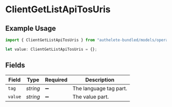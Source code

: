# ClientGetListApiTosUris

## Example Usage

```typescript
import { ClientGetListApiTosUris } from "authelete-bundled/models/operations";

let value: ClientGetListApiTosUris = {};
```

## Fields

| Field                  | Type                   | Required               | Description            |
| ---------------------- | ---------------------- | ---------------------- | ---------------------- |
| `tag`                  | *string*               | :heavy_minus_sign:     | The language tag part. |
| `value`                | *string*               | :heavy_minus_sign:     | The value part.        |